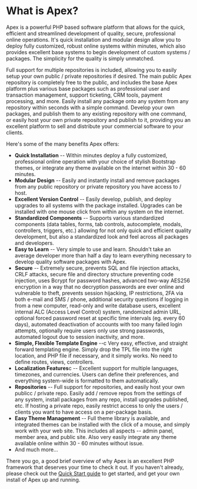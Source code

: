 
# What is Apex?

Apex is a powerful PHP based software platform that allows for the quick, efficient and streamlined development of quality, secure, professional online operations.  It's quick installation and modular design allow you to deploy fully customized, robust online systems within minutes, which also provides excellent base systems to begin development of custom systems / packages.  The simplicity for the quality is simply unmatched.

Full support for multiple repositories is included, allowing you to easily setup your own public / private repositories if desired.  The main public Apex repository is completely free to the public, and includes the base Apex platform plus various base packages such as professional user and transaction management, support ticketing, CRM tools, payment processing, and more.  Easily install any package onto any system from any repository within seconds with a simple command.  Develop your own packages, and publish them to any existing repository with one command, or easily host your own private repository and publish to it, providing you an excellent platform to sell and distribute your commercial software to your clients.

Here's some of the many benefits Apex offers:

- **Quick Installation** -- Within minutes deploy a fully customized, professional online operation with your choice of stylish Bootstrap themes, or integrate any theme available on the internet within 30 - 60 minutes.
- **Modular Design** -- Easily and instantly install and remove packages from any public repository or private repository you have access to / host.
- **Excellent Version Control** -- Easily develop, publish, and deploy upgrades to all systems with the package installed.  Upgrades can be installed with one mouse click from within any system on the internet.
- **Standardized Components** -- Supports various standardized components (data tables, forms, tab controls, autocomplete, modals, controllers, triggers, etc.) allowing for not only quick and efficient quality development, but also a standardized look and feel across all packages and developers.
- **Easy to Learn** -- Very simple to use and learn.  Shouldn't take an average developer more than half a day to learn everything necessary to develop quality software packages with Apex.
- **Secure** -- Extremely secure, prevents SQL and file injection attacks, CRLF attacks, secure file and directory structure preventing code injection, uses Bcrypt for password hashes, advanced two-way AES256 encryption in a way that no decryption passwords are ever online and vulnerable to theft, prevents session hijacking, IP restrictions, 2FA via both e-mail and SMS / phone, additional security questions if logging in from a new computer, read-only and write database users, excellent internal ALC (Access Level Control) system, randomized admin URL, optional forced password reset at specific time intervals (eg. every 60 days), automated deactivation of accounts with too many failed login attempts, optionally require users only use strong passwords, automated logout due to session inactivity, and more.
- **Simple, Flexible Template Engine** --c Very easy, effective, and straight forward templating engine.  Simply drop the TPL file into the right location, and PHP file if necessary, and it simply works.  No need to define routes, views, controllers.
- **Localization Features**c -- Excellent support for multiple languages, timezones, and currencies.  Users can define their preferences, and everything system-wide is formatted to them automatically.
- **Repositories** -- Full support for repositories, and easily host your own publicc / private repo.  Easily add / remove repos from the settings of any system, install packages from any repo, install upgrades published, etc.  If hosting a private repo, easily restrict access to only the users / clients you want to have access on a per-package basis.
- **Easy Theme Management** -- Full theme library is available, and integrated themes can be installed with the click of a mouse, and simply work with your web site.  This includes all aspects -- admin panel, member area, and public site.  Also very easily integrate any theme available online within 30 - 60 minutes without issue.
- And much more...

There you go, a good brief overview of why Apex is an excellent PHP framework that deserves your time to check it out.  If you haven't already, please check out the <a href="/quick_start">Quick Start guide</a> to get started, and get your own install of Apex up and running.


